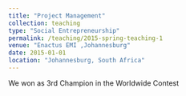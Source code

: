 ```yaml
---
title: "Project Management"
collection: teaching
type: "Social Entrepreneurship"
permalink: /teaching/2015-spring-teaching-1
venue: "Enactus EMI ,Johannesburg"
date: 2015-01-01
location: "Johannesburg, South Africa"
---
```


We won as 3rd Champion in the Worldwide Contest
